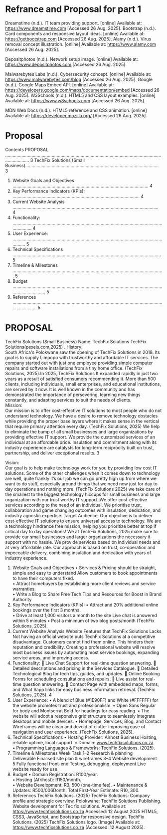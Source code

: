 # Refrance and Proposal for part 1
Dreamstime (n.d.). IT team providing support. [online] Available at: https://www.dreamstime.com
 [Accessed 26 Aug. 2025].
Bootstrap (n.d.). Card components and responsive layout ideas. [online] Available at: https://getbootstrap.com
 [Accessed 26 Aug. 2025].
Alamy (n.d.). Virus removal concept illustration. [online] Available at: https://www.alamy.com
 [Accessed 26 Aug. 2025].

Depositphotos (n.d.). Network setup image. [online] Available at: https://www.depositphotos.com
 [Accessed 26 Aug. 2025].

Malwarebytes Labs (n.d.). Cybersecurity concept. [online] Available at: https://www.malwarebytes.com/blog
 [Accessed 26 Aug. 2025].
Google (n.d.). Google Maps Embed API. [online] Available at: https://developers.google.com/maps/documentation/embed
 [Accessed 26 Aug. 2025].
W3Schools (n.d.). HTML5 and CSS layout examples. [online] Available at: https://www.w3schools.com
 [Accessed 26 Aug. 2025].

MDN Web Docs (n.d.). HTML5 reference and CSS animation. [online] Available at: https://developer.mozilla.org/
 [Accessed 26 Aug. 2025].
# Proposal 
Contents 
PROPOSAL ............................................................................................................................................... 3 
TechFix Solutions (Small Business).......................................................................................................... 3 
1. Website Goals and Objectives ............................................................................................................ 4 
2. Key Performance Indicators (KPIs): ..................................................................................................... 4 
3. Current Website Analysis .................................................................................................................... 4 
4. Functionality: ...................................................................................................................................... 4 
5. User Experience: ................................................................................................................................. 5 
6. Technical Specifications ...................................................................................................................... 5 
7. Timeline & Milestones ........................................................................................................................ 5 
8. Budget ................................................................................................................................................. 5 
9. References .......................................................................................................................................... 5 
 
 
 
 
 
 
 
 
 
 
 
 
 
 
 
 
 
 
 
 
# PROPOSAL 
TechFix Solutions (Small Business) 
Name: TechFix Solutions 
TechFix Solutions(pexels.com,2025) . 
History:  
South Africa's Polokwane saw the opening of TechFix Solutions in 2018.  Its goal is to supply 
Limpopo with trustworthy and affordable IT services. The company started out with just one 
employee providing simple computer repairs and software installations from a tiny home 
office. (TechFix Solutions, 2025).In 2025, TechFix Solutions It expanded rapidly in just two 
years as a result of satisfied consumers recommending it. More than 500 clients, including 
individuals, small enterprises, and educational institutions, are served by it now. It is well
known in the community and has demonstrated the importance of persevering, learning 
new things constantly, and adapting services to suit the needs of clients.  
Mission:  
Our mission is to offer cost-effective IT solutions to most people who do not understand 
technology. We have a desire to remove technology obstacles while providing the proper 
base layers where it makes sense in the vertical that require primary attention every day. 
(TechFix Solutions, 2025) We help to eliminate the bump of all small businesses and large 
organizations by providing effective IT support. We provide the customized services of an 
individual at an affordable price. Insulation and commitment along with its industry 
experience are catalysts for long-term reciprocity built on trust, partnership, and deliver 
exceptional results. 
3 
 
 
Vision:  
Our goal is to help make technology work for you by providing low cost IT solutions. Some of 
the other challenges when it comes down to technology are well, quite frankly it’s our job 
we can go pretty high up from where we want to do stuff, especially around things that we 
need now just for day to day operations and nothing more. (TechFix Solutions 2025) we take 
care of the smallest to the biggest technology hiccups for small business and large 
organization with our trust worthy IT support. We offer cost-effective services according to 
the need of an individual. We prioritise trust, collaboration and game changing outcomes 
with insulation, dedication, and industry agnostic expertise. 
Target Audience: Our objective is to deliver cost-effective IT solutions to ensure universal 
access to technology. We are a technology hindrance free mission, helping you prioritize 
better at top if critical day to day operations! We at TechFix Solutions, 2025 make sure to 
provide our small businesses and larger organizations the necessary it support with no 
hassle. We provide services based on individual needs and at very affordable rate. Our 
approach is based on trust, co-operation and impeccable delivery, combining insulation and 
dedication with years of industry experience. 
1. Website Goals and Objectives 
• Services & Pricing should be straight, simple and easy to understand Allow 
customers to book appointments to have their computers fixed.  
• Attract homebuyers by establishing more client reviews and service warranties.  
• Write a Blog to Share Free Tech Tips and Resources for Boost in Brand Authority 
2. Key Performance Indicators (KPIs): 
• Attract and 20% additional online bookings over the first 3 months.  
• Drive at least 1,000 visitors a month to the site Live chat is answered within 5 
minutes 
• Post a minimum of two blog posts/month (TechFix Solutions, 2025). 
3. Current Website Analysis 
Website Features that TechFix Solutions Lacks Not having an official website puts TechFix 
Solutions at a competitive disadvantage. Customers cannot find them online. This hinders 
their reputation and credibility. Creating a professional website will resolve most business 
issues by automating most service bookings, expanding service areas, and improving access. 
4. Functionality: 
 Live Chat Support for real-time question answering. 
 Detailed descriptions and pricing in the Services Catalogue. 
 Detailed Technological Blog for tech tips, guides, and updates. 
 Online Booking Forms for scheduling consultations and repairs. 
 Live assist for real-time question answering. 
 Contact Page with embedded maps, forms, and What Sapp links for easy business 
information retrieval. (TechFix Solutions, 2025). 
4 
5. User Experience: 
• A blend of Blue (#1E90FF) and White (#FFFFFF) for the website promotes trust and 
professionalism. 
• Open Sans Regular for body and Montserrat Bold for headings for easy reading. 
• The website will adopt a responsive grid structure to seamlessly integrate desktops 
and mobile devices. 
• Homepage, Services, Blog, and Contact Wireframes will be clean and devoid of 
clutter improving ease of navigation and user experience. (TechFix Solutions, 2025). 
6. Technical Specifications 
• Hosting Provider: Airhost Business Hosting, reliable uptime, local support. 
• Domain: www.techfixsolutions.co.za  
• Programming Languages & Frameworks: TechFix Solutions. (2025). 
7. Timeline & Milestones 
Week 
Task 
1–2 Research & planning    
Deliverable 
Finalised site plan & wireframes 
3–4 Website development   
5 
Fully functional front-end 
Testing, debugging, deployment   Live website ready for use 
8. Budget 
• Domain Registration: R100/year.  
• Hosting (Afrihost): R150/month.  
• Website Development: R3, 500 (one-time fee). 
• Maintenance & Updates: R500/006Donth. Total First-Year Estimate: R10, 300. 
9. References 
TechFix Solutions. (2025) TechFix Solutions: Company profile and strategic overview. 
Polokwane: TechFix Solutions Publishing. 
Website development for Tec fix solutions. Available 
at: https://www.techfixsolutions.co.za Accessed: 12 August 2025 HTML5, CSS3, JavaScript, 
and Bootstrap for responsive design. 
TechFix Solutions. (2025) TechFix Solutions logo. [Image] Available at: 
https://www.techfixsolutions.co.za (Accessed: 12 August 2025).
